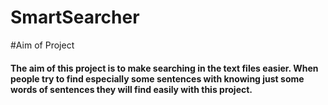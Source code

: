 # SmartSearcher
#Aim of Project
#### The aim of this project is to make searching in the text files easier. When people try to find especially some sentences with knowing just some words of sentences they will find easily with this project.




